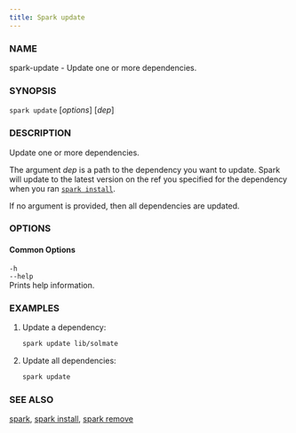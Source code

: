 ```yaml
---
title: Spark update
---
```


### NAME

spark-update - Update one or more dependencies.

### SYNOPSIS

`spark update` [*options*] [*dep*]

### DESCRIPTION

Update one or more dependencies.

The argument _dep_ is a path to the dependency you want to update.
Spark will update to the latest version on the ref you specified for the dependency when you ran [`spark install`](./spark-install.md).

If no argument is provided, then all dependencies are updated.

### OPTIONS

#### Common Options

`-h`  
`--help`  
Prints help information.

### EXAMPLES

1. Update a dependency:

   ```sh
   spark update lib/solmate
   ```

2. Update all dependencies:
   ```sh
   spark update
   ```

### SEE ALSO

[spark](./spark.md), [spark install](./spark-install.md), [spark remove](./spark-remove.md)
